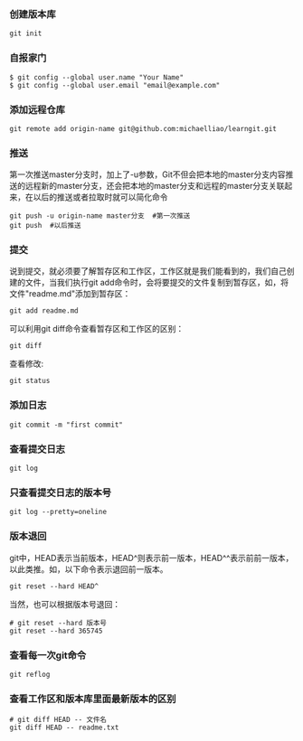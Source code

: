 ### 创建版本库
```
git init
```
### 自报家门
```
$ git config --global user.name "Your Name"
$ git config --global user.email "email@example.com"
```
### 添加远程仓库
```
git remote add origin-name git@github.com:michaelliao/learngit.git
```
### 推送
第一次推送master分支时，加上了-u参数，Git不但会把本地的master分支内容推送的远程新的master分支，还会把本地的master分支和远程的master分支关联起来，在以后的推送或者拉取时就可以简化命令
```
git push -u origin-name master分支  #第一次推送
git push  #以后推送
```
### 提交
说到提交，就必须要了解暂存区和工作区，工作区就是我们能看到的，我们自己创建的文件，当我们执行git add命令时，会将要提交的文件复制到暂存区，如，将文件"readme.md"添加到暂存区：
```
git add readme.md
```
可以利用git diff命令查看暂存区和工作区的区别：
```
git diff
```
查看修改:
```
git status
```
### 添加日志
```
git commit -m "first commit"
```
### 查看提交日志
```
git log
```
### 只查看提交日志的版本号
```
git log --pretty=oneline
```
### 版本退回
git中，HEAD表示当前版本，HEAD^则表示前一版本，HEAD^^表示前前一版本，以此类推。如，以下命令表示退回前一版本。
```
git reset --hard HEAD^
```
当然，也可以根据版本号退回：
```
# git reset --hard 版本号
git reset --hard 365745
```
### 查看每一次git命令
```
git reflog
```
### 查看工作区和版本库里面最新版本的区别
```
# git diff HEAD -- 文件名
git diff HEAD -- readme.txt
```

